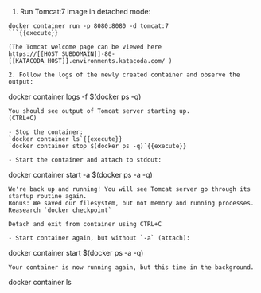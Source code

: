 1. Run Tomcat:7 image in detached mode:

```
docker container run -p 8080:8080 -d tomcat:7
```{{execute}}

(The Tomcat welcome page can be viewed here https://[[HOST_SUBDOMAIN]]-80-[[KATACODA_HOST]].environments.katacoda.com/ )

2. Follow the logs of the newly created container and observe the output:

```
docker container logs -f $(docker ps -q)
```{{execute}}
You should see output of Tomcat server starting up.
(CTRL+C)
	
- Stop the container:  
`docker container ls`{{execute}}  
`docker container stop $(docker ps -q)`{{execute}}

- Start the container and attach to stdout:
```
docker container start -a $(docker ps -a -q)
```{{execute}}
We're back up and running! You will see Tomcat server go through its startup routine again. 
Bonus: We saved our filesystem, but not memory and running processes. Reasearch `docker checkpoint`

Detach and exit from container using CTRL+C

- Start container again, but without `-a` (attach):
```
docker container start $(docker ps -a -q)
```{{execute}}
Your container is now running again, but this time in the background.
```
docker container ls
```{{execute}}